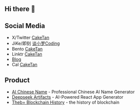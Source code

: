 ## Hi there 👋

<!--
**cccakeee/cccakeee** is a ✨ _special_ ✨ repository because its `README.md` (this file) appears on your GitHub profile.

Here are some ideas to get you started:

- 🔭 I’m currently working on ...
- 🌱 I’m currently learning ...
- 👯 I’m looking to collaborate on ...
- 🤔 I’m looking for help with ...
- 💬 Ask me about ...
- 📫 How to reach me: ...
- 😄 Pronouns: ...
- ⚡ Fun fact: ...
-->

## Social Media

- X/Twitter [CakeTan](https://x.com/tan_coding)
- JiKe/即刻  [谈小罗Coding](https://m.okjike.com/users/c2c88889-9c93-41ca-b17f-34e7e36232c1)
- Bento [CakeTan](https://bento.me/caketan)
- Linktr [CakeTan](https://linktr.ee/caketan)
- [Blog](https://tanxiaoluo.com)
- Cal [CakeTan](https://cal.com/caketan)

## Product

- [AI Chinese Name](https://aichinesename.com/) - Professional Chinese AI Name Generator
- [Deepseek Artifacts](https://deepseekartifacts.com/) - AI-Powered React App Generator
- [Theb= Blockchain History](https://blockchainhistory.com/?utm_source=github&utm_medium=social&utm_campaign=web) - the history of blockchain


